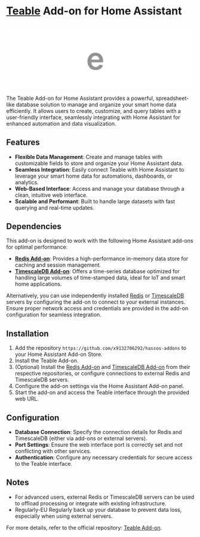 # [Teable](https://teablr.io) Add-on for Home Assistant

![Teable Logo](https://github.com/x9132706292/hassos-addons/blob/main/hassio-addon-teable/logo.png)

The Teable Add-on for Home Assistant provides a powerful, spreadsheet-like database solution to manage and organize your smart home data efficiently. It allows users to create, customize, and query tables with a user-friendly interface, seamlessly integrating with Home Assistant for enhanced automation and data visualization.

## Features
- **Flexible Data Management**: Create and manage tables with customizable fields to store and organize your Home Assistant data.
- **Seamless Integration**: Easily connect Teable with Home Assistant to leverage your smart home data for automations, dashboards, or analytics.
- **Web-Based Interface**: Access and manage your database through a clean, intuitive web interface.
- **Scalable and Performant**: Built to handle large datasets with fast querying and real-time updates.

## Dependencies
This add-on is designed to work with the following Home Assistant add-ons for optimal performance:
- **[Redis Add-on](https://github.com/x9132706292/hassos-addons/tree/main/hassio-addon-redis)**: Provides a high-performance in-memory data store for caching and session management.
- **[TimescaleDB Add-on](https://github.com/expaso/hassos-addon-timescaledb)**: Offers a time-series database optimized for handling large volumes of time-stamped data, ideal for IoT and smart home applications.

Alternatively, you can use independently installed [Redis](https://redis.io/) or [TimescaleDB](https://www.timescale.com/) servers by configuring the add-on to connect to your external instances. Ensure proper network access and credentials are provided in the add-on configuration for seamless integration.

## Installation
1. Add the repository `https://github.com/x9132706292/hassos-addons` to your Home Assistant Add-on Store.
2. Install the Teable Add-on.
3. (Optional) Install the [Redis Add-on](https://github.com/x9132706292/hassos-addons/tree/main/hassio-addon-redis) and [TimescaleDB Add-on](https://github.com/expaso/hassos-addon-timescaledb) from their respective repositories, or configure connections to external Redis and TimescaleDB servers.
4. Configure the add-on settings via the Home Assistant Add-on panel.
5. Start the add-on and access the Teable interface through the provided web URL.

## Configuration
- **Database Connection**: Specify the connection details for Redis and TimescaleDB (either via add-ons or external servers).
- **Port Settings**: Ensure the web interface port is correctly set and not conflicting with other services.
- **Authentication**: Configure any necessary credentials for secure access to the Teable interface.

## Notes
- For advanced users, external Redis or TimescaleDB servers can be used to offload processing or integrate with existing infrastructure.
- Regularly-EU Regularly back up your database to prevent data loss, especially when using external servers.

For more details, refer to the official repository: [Teable Add-on](https://github.com/x9132706292/hassos-addons/tree/main/hassio-addon-teable).
